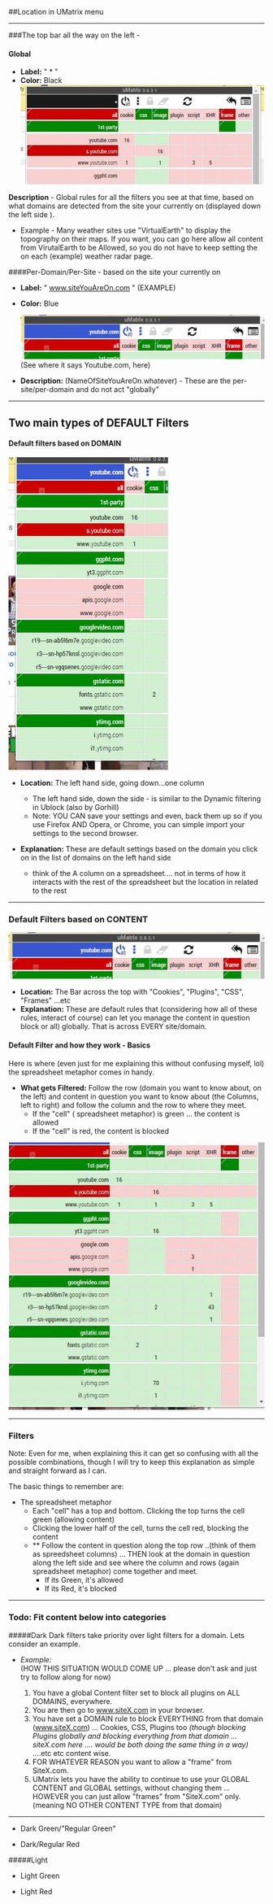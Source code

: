 ##Location in UMatrix menu

---
###The top bar all the way on the left -

#### Global
-	**Label:** " * " 
-	**Color:** Black
![Umatrix Global Rule](\techHQ\browsers\adblocking\screenshots\umatrix\globalRulesBlack.jpg)

  **Description** - Global rules for all the filters you see at that time, based on what domains are detected from the site your currently on (displayed down the left side ).
  -   Example - Many weather sites use "VirtualEarth" to display the topography on their maps.   If you want, you can go here allow all content from VirutalEarth to be Allowed, so you do not have to keep setting the on each (example) weather radar page.  


####Per-Domain/Per-Site - based on the site your currently on 

-	**Label:** " www.siteYouAreOn.com " (EXAMPLE)  
-	**Color:** Blue

	![Umatrix Global Rule](\techHQ\browsers\adblocking\screenshots\umatrix\topColumns.jpg)
(See where it says Youtube.com, here)

-  **Description:** (NameOfSiteYouAreOn.whatever) - These are the per-site/per-domain and do not act "globally"



--- 
## Two main types of DEFAULT Filters


#### Default filters based on DOMAIN 

![Domain Filters](\techHQ\browsers\adblocking\screenshots\umatrix\siteRules_leftSide.jpg)


-  **Location:** The left hand side, going down...one column
	-  The left hand side, down the side - is similar to the Dynamic filtering in Ublock (also by Gorhill) 
	- Note: YOU CAN save your settings and even, back them up so if you use Firefox AND Opera, or Chrome, you can simple import your settings to the second browser.
    
- **Explanation:** These are default settings based on the domain you click on in the list of domains on the left hand side
	- think of the A column on a spreadsheet.... not in terms of how it interacts with the rest of the spreadsheet but the location in related to the rest

---

### Default Filters based on CONTENT 

![Umatrix Global Rule](\techHQ\browsers\adblocking\screenshots\umatrix\topColumns.jpg)


- **Location:** The Bar across the top with "Cookies", "Plugins", "CSS", "Frames" ...etc 
- **Explanation:** These are default rules that (considering how all of these rules, interact of course) can let you manage the content in question block or all) globally.  That is across EVERY site/domain. 

#### Default Filter and how they work - Basics

Here is where (even just for me explaining this without confusing myself, lol) the spreadsheet
metaphor comes in handy.

-	**What gets Filtered:** Follow the row (domain you want to know about, on the left) and content in question you want to know about (the Columns, left to right) and follow the column and the row to where they meet.
	-	If the "cell" ( spreadsheet metaphor) is green ... the content is allowed
	-	If the "cell" is red, the content is blocked 

![Umatrix Filters](\techHQ\browsers\adblocking\screenshots\umatrix\spreadsheetComparison.jpg)

---

### Filters
Note: Even for me, when explaining this it can get so confusing with all the possible combinations, though I will try to keep this explanation as simple and straight forward as I can. 

The basic things to remember are:
	
- The spreadsheet metaphor
	- Each "cell" has a top and bottom.  Clicking the top turns the cell green (allowing content) 
	- Clicking the lower half of the cell, turns the cell red, blocking the content 
	- ** Follow the content in question along the top row ..(think of them as spreedsheet columns) ... THEN look at the domain in question along the left side and see where the column and rows (again spreadsheet metaphor) come together and meet. 
		- If its Green, it's allowed
		- If its Red, it's blocked


---
### Todo: Fit content below into categories 
#####Dark 
Dark filters take priority over light filters for a domain.   Lets consider an example. 

- *Example:*  
(HOW THIS SITUATION WOULD COME UP ... please don't ask and just try to follow along for now)

	1.	You have a global Content filter set to block all plugins on ALL DOMAINS, everywhere.   
	2.	You are then go to www.siteX.com in your browser.
	3.	You have set a DOMAIN rule to block EVERYTHING from that domain (www.siteX.com) ... Cookies, CSS, Plugins too *(though blocking Plugins globally and blocking everything from that domain ... siteX.com here .... would be both doing the same thing in a way)* ....etc etc content wise.
	4.	FOR WHATEVER REASON you want to allow a "frame" from SiteX.com.  
	5.	UMatrix lets you have the ability to continue to use your GLOBAL CONTENT and GLOBAL settings, without changing them ... HOWEVER you can just allow "frames" from "SiteX.com" only. (meaning NO OTHER CONTENT TYPE from that domain)



---
- Dark Green/"Regular Green"


- Dark/Regular Red


#####Light 

- Light Green 


- Light Red

 
    
    